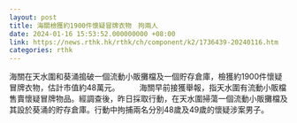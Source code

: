```yaml
---
layout: post
title: 海關檢獲約1900件懷疑冒牌衣物　拘兩人
date: 2024-01-16 15:53:52.000000000 +08:00
link: https://news.rthk.hk/rthk/ch/component/k2/1736439-20240116.htm
categories: rthk
---
```


海關在天水圍和葵涌搗破一個流動小販攤檔及一個貯存倉庫，檢獲約1900件懷疑冒牌衣物，估計市值約48萬元。
　　 
海關早前接獲舉報，指天水圍有流動小販檔售賣懷疑冒牌物品。經調查後，昨日採取行動，在天水圍掃蕩一個流動小販攤檔及其設於葵涌的貯存倉庫。行動中拘捕兩名分別48歲及49歲的懷疑涉案男子。
